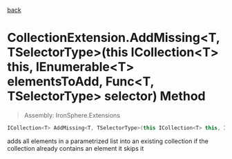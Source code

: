 ﻿

[back](/IronSphere.Extensions/types/CollectionExtension)

# CollectionExtension.AddMissing&lt;T,TSelectorType&gt;(this ICollection&lt;T&gt; this, IEnumerable&lt;T&gt; elementsToAdd, Func&lt;T, TSelectorType&gt; selector) Method

> Assembly: IronSphere.Extensions

```csharp
ICollection<T> AddMissing<T, TSelectorType>(this ICollection<T> this, IEnumerable<T> elementsToAdd, Func<T, TSelectorType> selector);
```

adds all elements in a parametrized list into an existing collection if the collection already contains an element it skips it

 